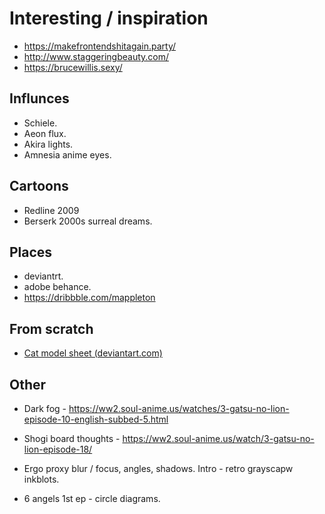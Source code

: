 # Interesting / inspiration

* https://makefrontendshitagain.party/ 
* http://www.staggeringbeauty.com/
* https://brucewillis.sexy/

## Influnces

* Schiele.
* Aeon flux.
* Akira lights.
* Amnesia anime eyes.

## Cartoons

* Redline 2009
* Berserk 2000s surreal dreams.

## Places

* deviantrt.
* adobe behance.
* https://dribbble.com/mappleton


## From scratch

* [Cat model sheet (deviantart.com)](https://www.deviantart.com/popular-24-hours/?section=&global=1&q=cat+model+sheet)

## Other

* Dark fog - https://ww2.soul-anime.us/watches/3-gatsu-no-lion-episode-10-english-subbed-5.html
* Shogi board thoughts - https://ww2.soul-anime.us/watch/3-gatsu-no-lion-episode-18/

* Ergo proxy blur / focus, angles, shadows. Intro - retro grayscapw inkblots. 
* 6 angels 1st ep - circle diagrams.
